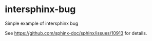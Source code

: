 # intersphinx-bug

Simple example of intersphinx bug

See https://github.com/sphinx-doc/sphinx/issues/10913 for details.

